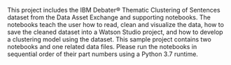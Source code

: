 This project includes the IBM Debater® Thematic Clustering of Sentences dataset from the Data Asset Exchange and supporting notebooks. The notebooks teach the user how to read, clean and visualize the data, how to save the cleaned dataset into a Watson Studio project, and how to develop a clustering model using the dataset. This sample project contains two notebooks and one related data files. Please run the notebooks in sequential order of their part numbers using a Python 3.7 runtime.

